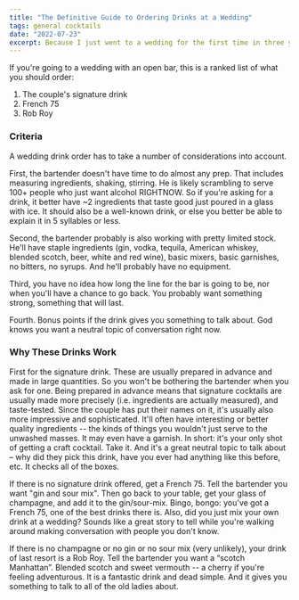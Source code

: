```yaml
---
title: "The Definitive Guide to Ordering Drinks at a Wedding"
tags: general cocktails
date: "2022-07-23"
excerpt: Because I just went to a wedding for the first time in three years.
---
```


If you're going to a wedding with an open bar, this is a ranked list of what you
should order:

1. The couple's signature drink
1. French 75
1. Rob Roy

### Criteria

A wedding drink order has to take a number of considerations into account.

First, the bartender doesn't have time to do almost any prep. That
includes measuring ingredients, shaking, stirring. He is likely scrambling to
serve 100+ people who just want alcohol RIGHTNOW. So if you're asking for a
drink, it better have ~2 ingredients that taste good just poured in a glass with
ice. It should also be a well-known drink, or else you better be able to explain
it in 5 syllables or less.

Second, the bartender probably is also working with pretty limited stock. He'll
have staple ingredients (gin, vodka, tequila, American whiskey, blended scotch, beer, white and
red wine), basic mixers, basic garnishes, no bitters, no syrups. And he'll
probably have no equipment.

Third, you have no idea how long the line for the bar is going to be, nor when
you'll have a chance to go back. You probably want something strong, something
that will last.

Fourth. Bonus points if the drink gives you something to talk about. God knows
you want a neutral topic of conversation right now.

### Why These Drinks Work

First for the signature drink. These are usually prepared in advance and made in
large quantities. So you won't be bothering the bartender when you ask for one.
Being prepared in advance means that signature cocktails are usually made more
precisely (i.e. ingredients are actually measured), and taste-tested. Since the
couple has put their names on it, it's usually also more impressive and
sophisticated. It'll often have interesting or better quality ingredients -- the
kinds of things you wouldn't just serve to the unwashed masses. It
may even have a garnish. In short: it's your only shot of getting a craft
cocktail. Take it. And it's a great neutral topic to talk about – why did they
pick this drink, have you ever had anything like this before, etc. It checks all
of the boxes.

If there is no signature drink offered, get a French 75. Tell the bartender you
want "gin and sour mix". Then go back to your table, get your glass of
champagne, and add it to the gin/sour-mix. Bingo, bongo: you've got a French 75,
one of the best drinks there is. Also, did you just mix your own drink at a
wedding? Sounds like a great story to tell while you're walking around making
conversation with people you don't know.

If there is no champagne or no gin or no sour mix (very unlikely), your drink of
last resort is a Rob Roy. Tell the bartender you want a “scotch Manhattan”.
Blended scotch and sweet vermouth -- a cherry if you're feeling adventurous. It
is a fantastic drink and dead simple. And it gives you something to talk to
all of the old ladies about.
